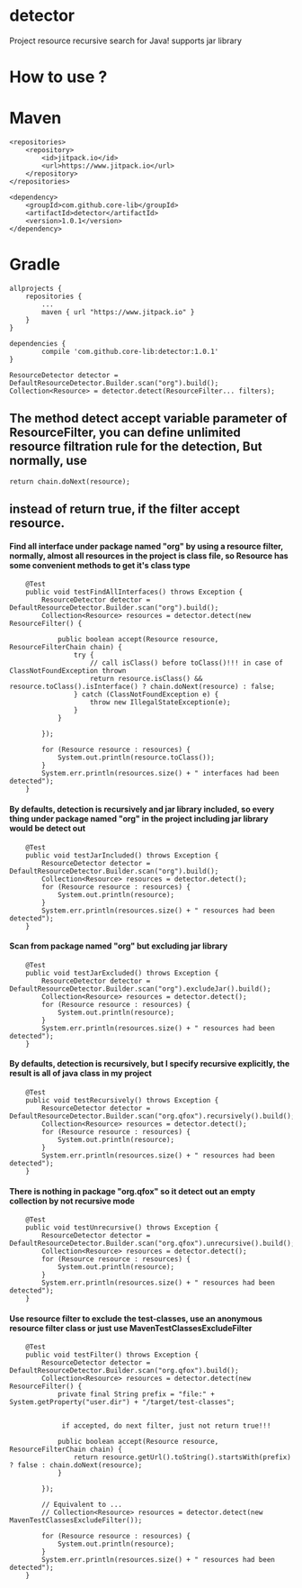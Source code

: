 # detector
Project resource recursive search for Java! supports jar library

# How to use ?
# Maven
```
<repositories>
	<repository>
	    <id>jitpack.io</id>
	    <url>https://www.jitpack.io</url>
	</repository>
</repositories>

<dependency>
    <groupId>com.github.core-lib</groupId>
    <artifactId>detector</artifactId>
    <version>1.0.1</version>
</dependency>
```

# Gradle
```
allprojects {
	repositories {
		...
		maven { url "https://www.jitpack.io" }
	}
}

dependencies {
        compile 'com.github.core-lib:detector:1.0.1'
}
```

```
ResourceDetector detector = DefaultResourceDetector.Builder.scan("org").build();
Collection<Resource> = detector.detect(ResourceFilter... filters);
```

## The method detect accept variable parameter of ResourceFilter, you can define unlimited resource filtration rule for the detection, But normally, use
```
return chain.doNext(resource);
```
## instead of return true, if the filter accept resource.


#### Find all interface under package named "org" by using a resource filter, normally, almost all resources in the project is class file, so Resource has some convenient methods to get it's class type
```
	@Test
	public void testFindAllInterfaces() throws Exception {
		ResourceDetector detector = DefaultResourceDetector.Builder.scan("org").build();
		Collection<Resource> resources = detector.detect(new ResourceFilter() {

			public boolean accept(Resource resource, ResourceFilterChain chain) {
				try {
					// call isClass() before toClass()!!! in case of ClassNotFoundException thrown
					return resource.isClass() && resource.toClass().isInterface() ? chain.doNext(resource) : false;
				} catch (ClassNotFoundException e) {
					throw new IllegalStateException(e);
				}
			}

		});

		for (Resource resource : resources) {
			System.out.println(resource.toClass());
		}
		System.err.println(resources.size() + " interfaces had been detected");
	}
```

#### By defaults, detection is recursively and jar library included, so every thing under package named "org" in the project including jar library would be detect out
```
	@Test
	public void testJarIncluded() throws Exception {
		ResourceDetector detector = DefaultResourceDetector.Builder.scan("org").build();
		Collection<Resource> resources = detector.detect();
		for (Resource resource : resources) {
			System.out.println(resource);
		}
		System.err.println(resources.size() + " resources had been detected");
	}
```


#### Scan from package named "org" but excluding jar library
```
	@Test
	public void testJarExcluded() throws Exception {
		ResourceDetector detector = DefaultResourceDetector.Builder.scan("org").excludeJar().build();
		Collection<Resource> resources = detector.detect();
		for (Resource resource : resources) {
			System.out.println(resource);
		}
		System.err.println(resources.size() + " resources had been detected");
	}
```

#### By defaults, detection is recursively, but I specify recursive explicitly, the result is all of java class in my  project
```
	@Test
	public void testRecursively() throws Exception {
		ResourceDetector detector = DefaultResourceDetector.Builder.scan("org.qfox").recursively().build();
		Collection<Resource> resources = detector.detect();
		for (Resource resource : resources) {
			System.out.println(resource);
		}
		System.err.println(resources.size() + " resources had been detected");
	}
```

#### There is nothing in package "org.qfox" so it detect out an empty collection by not recursive mode
```
	@Test
	public void testUnrecursive() throws Exception {
		ResourceDetector detector = DefaultResourceDetector.Builder.scan("org.qfox").unrecursive().build();
		Collection<Resource> resources = detector.detect();
		for (Resource resource : resources) {
			System.out.println(resource);
		}
		System.err.println(resources.size() + " resources had been detected");
	}
```

#### Use resource filter to exclude the test-classes, use an anonymous resource filter class or just use MavenTestClassesExcludeFilter
```
	@Test
	public void testFilter() throws Exception {
		ResourceDetector detector = DefaultResourceDetector.Builder.scan("org.qfox").build();
		Collection<Resource> resources = detector.detect(new ResourceFilter() {
			private final String prefix = "file:" + System.getProperty("user.dir") + "/target/test-classes";

			
			 if accepted, do next filter, just not return true!!!
			 
			public boolean accept(Resource resource, ResourceFilterChain chain) {
				return resource.getUrl().toString().startsWith(prefix) ? false : chain.doNext(resource);
			}

		});

		// Equivalent to ...
		// Collection<Resource> resources = detector.detect(new MavenTestClassesExcludeFilter());

		for (Resource resource : resources) {
			System.out.println(resource);
		}
		System.err.println(resources.size() + " resources had been detected");
	}
```
